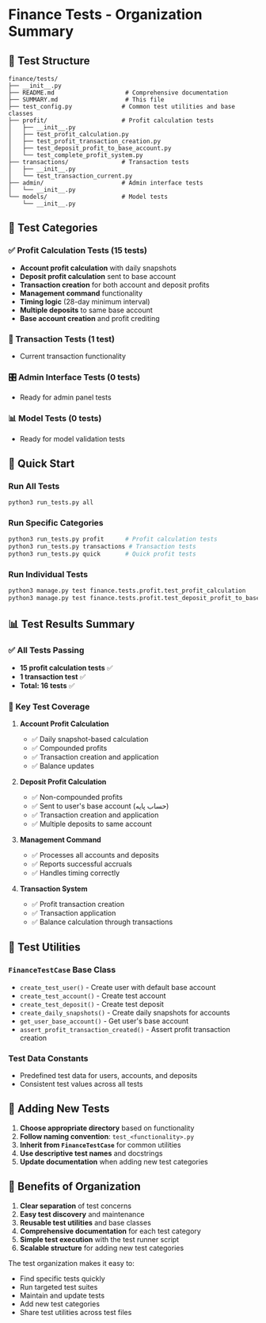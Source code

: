 # Finance Tests - Organization Summary

## 📁 Test Structure

```
finance/tests/
├── __init__.py
├── README.md                    # Comprehensive documentation
├── SUMMARY.md                   # This file
├── test_config.py              # Common test utilities and base classes
├── profit/                     # Profit calculation tests
│   ├── __init__.py
│   ├── test_profit_calculation.py
│   ├── test_profit_transaction_creation.py
│   ├── test_deposit_profit_to_base_account.py
│   └── test_complete_profit_system.py
├── transactions/               # Transaction tests
│   ├── __init__.py
│   └── test_transaction_current.py
├── admin/                      # Admin interface tests
│   └── __init__.py
└── models/                     # Model tests
    └── __init__.py
```

## 🧪 Test Categories

### ✅ Profit Calculation Tests (15 tests)
- **Account profit calculation** with daily snapshots
- **Deposit profit calculation** sent to base account
- **Transaction creation** for both account and deposit profits
- **Management command** functionality
- **Timing logic** (28-day minimum interval)
- **Multiple deposits** to same base account
- **Base account creation** and profit crediting

### 🔄 Transaction Tests (1 test)
- Current transaction functionality

### 🎛️ Admin Interface Tests (0 tests)
- Ready for admin panel tests

### 📊 Model Tests (0 tests)
- Ready for model validation tests

## 🚀 Quick Start

### Run All Tests
```bash
python3 run_tests.py all
```

### Run Specific Categories
```bash
python3 run_tests.py profit      # Profit calculation tests
python3 run_tests.py transactions # Transaction tests
python3 run_tests.py quick       # Quick profit tests
```

### Run Individual Tests
```bash
python3 manage.py test finance.tests.profit.test_profit_calculation
python3 manage.py test finance.tests.profit.test_deposit_profit_to_base_account
```

## 📊 Test Results Summary

### ✅ All Tests Passing
- **15 profit calculation tests** ✅
- **1 transaction test** ✅
- **Total: 16 tests** ✅

### 🎯 Key Test Coverage

1. **Account Profit Calculation**
   - ✅ Daily snapshot-based calculation
   - ✅ Compounded profits
   - ✅ Transaction creation and application
   - ✅ Balance updates

2. **Deposit Profit Calculation**
   - ✅ Non-compounded profits
   - ✅ Sent to user's base account (حساب پایه)
   - ✅ Transaction creation and application
   - ✅ Multiple deposits to same account

3. **Management Command**
   - ✅ Processes all accounts and deposits
   - ✅ Reports successful accruals
   - ✅ Handles timing correctly

4. **Transaction System**
   - ✅ Profit transaction creation
   - ✅ Transaction application
   - ✅ Balance calculation through transactions

## 🔧 Test Utilities

### `FinanceTestCase` Base Class
- `create_test_user()` - Create user with default base account
- `create_test_account()` - Create test account
- `create_test_deposit()` - Create test deposit
- `create_daily_snapshots()` - Create daily snapshots for accounts
- `get_user_base_account()` - Get user's base account
- `assert_profit_transaction_created()` - Assert profit transaction creation

### Test Data Constants
- Predefined test data for users, accounts, and deposits
- Consistent test values across all tests

## 📝 Adding New Tests

1. **Choose appropriate directory** based on functionality
2. **Follow naming convention**: `test_<functionality>.py`
3. **Inherit from `FinanceTestCase`** for common utilities
4. **Use descriptive test names** and docstrings
5. **Update documentation** when adding new test categories

## 🎉 Benefits of Organization

1. **Clear separation** of test concerns
2. **Easy test discovery** and maintenance
3. **Reusable test utilities** and base classes
4. **Comprehensive documentation** for each test category
5. **Simple test execution** with the test runner script
6. **Scalable structure** for adding new test categories

The test organization makes it easy to:
- Find specific tests quickly
- Run targeted test suites
- Maintain and update tests
- Add new test categories
- Share test utilities across test files
